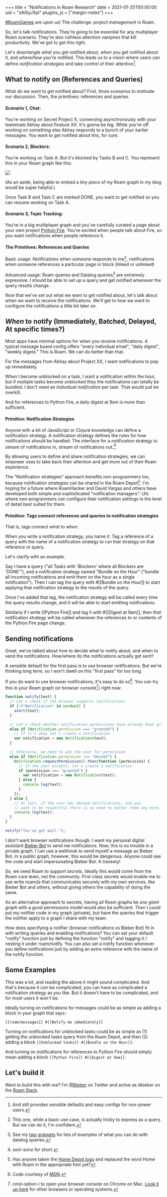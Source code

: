 +++
title = "Notifications in Roam Research"
date = 2021-01-25T00:00:00
uid = "zA0iyJXpl"
plugins_js = ["margin-notes"]
+++

[#RoamGames](https://twitter.com/hashtag/RoamGames) are upon us! The challenge: *project management* in Roam.

So, let's talk notifications. They're going to be essential for any multiplayer Roam scenario. They're also ruthless attention vampires that kill productivity. We've got to get this right.

Let's disentangle _what_ you get notified about, _when_ you get notified about it, and _where/how_ you're notified. This leads us to a vision where users can define _notification strategies_ and take control of their attention[^users].

[^users]: And still provides sensible defaults and easy configs for non-power users.

## **What** to notify on (References and Queries)

What do we want to get notified about? First, three scenarios to motivate our discussion. Then, the primitives: references and queries.

#### Scenario 1, Chat:

You're working on Secret Project X, conversing asynchronously with your teammate Abhay about Feature XX. It's gonna be big. While you're off working on something else Abhay responds to a bunch of your earlier messages. You want to get notified about this, for sure.

#### Scenario 2, Blockers:

You're working on Task A. But it's blocked by Tasks B and C. You represent this in your Roam graph like this:

![](https://firebasestorage.googleapis.com/v0/b/firescript-577a2.appspot.com/o/imgs%2Fapp%2Fplayground%2FjLpcHwI9aQ.png?alt=media&token=eeb11581-2466-4824-a725-35a0bd720eff)

(As an aside, being able to embed a tiny piece of my Roam graph in my blog would be super helpful.)

Once Task B and Task C are marked DONE, you want to get notified so you can resume working on Task A.

#### Scenario 3, Topic Tracking:

You're in a big multiplayer graph and you've carefully curated a page about your own project [Python Fire](https://github.com/google/python-fire). You're excited when people talk about Fire, so you want notifications when people reference it.

#### The Primitives: References and Queries

Basic usage: Notifications when someone responds to me[^1], notifications when someone references a particular page or block (linked or unlinked)

Advanced usage: Roam queries and Datalog queries[^2] are extremely expressive. I should be able to set up a query and get notified whenever the query results change.

[^1]: This one, while a basic use case, is actually tricky to express as a query. But we can do it, I'm confident.

[^2]: See my [two](/snippets/2020-12-22-datalog-queries-for-roam-research/) [snippets](/snippets/2021-01-04-more-datalog-queries-for-roam/) for lots of examples of what you can do with datalog queries.

Now that we've set out what we want to get notified about, let's talk about when we want to receive the notifications. We'll get to how we want to configure the notifications a little bit later on.

## *When* to notify (Immediately, Batched, Delayed, At specific times?)

Most apps have minimal options for when you receive notifications. A typical message board config offers "every individual email", "daily digest", "weekly digest." This is Roam. We can do better than that.

For the messages from Abhay about Project XX, I want notifications to pop up immediately.

When I become unblocked on a task, I want a notification within the hour, but if multiple tasks become unblocked they the notifications can totally be bundled. I don't need an _individual notification_ per task. That would just be overkill.

And for references to Python Fire, a daily digest at 9am is more than sufficient.

#### Primitive: Notification Strategies

Anyone with a bit of JavaScript or Clojure knowledge can define a notification strategy. A notification strategy defines the rules for how notifications should be handled. The interface for a notification strategy is: stream of notifications in, stream of notifications out.[^sonisono]

[^sonisono]: _soni-sono_ for short.

By allowing users to define and share notification strategies, we can empower uses to take back their attention and get more out of their Roam experience.

The "Notification strategies" approach benefits non-programmers too, because notification strategies can be shared in the Roam Depot[^font]. I'm hoping for a future where RoamHacker and David Vargas and others have developed both simple and sophisticated "notification managers": UIs where non-programmers can configure their notification settings in the level of detail best suited for them.

[^font]: Has anyone taken the [Home Depot logo](https://fontmeme.com/the-home-depot-font/) and replaced the word Home with Roam in the appropriate font yet?

#### Primitive: Tags connect references and queries to notification strategies

That is, tags connect _what_ to _when_.

When you write a notification strategy, you name it. Tag a reference of a query with the name of a notification strategy to run that strategy on that reference or query.

Let's clarify with an example.

Say I have a query ("all Tasks with 'Blockers' where all Blockers are 'DONE'"), and a notification strategy named "Bundle on the Hour" ("bundle all incoming notifications and emit them on the hour as a single notification"). Then I can tag the query with #[[Bundle on the Hour]] to start applying that notification strategy to the results of the query.

Once I've added that tag, the notification strategy will be called every time the query results change, and it will be able to start emitting notifications.

Similarly if I write [[Python Fire]] and tag it with #[[Digest at 9am]], then _that_ notification strategy will be called whenever the references to or contents of the Python Fire page change.

## Sending notifications

Great, we've talked about how to decide what to notify about, and when to send the notifications. How/where do the notifications actually get sent?

A sensible default for the first pass is to use browser notifications. But we're thinking long term, so I won't dwell on this "first pass" for too long.

If you do want to use browser notifications, it's easy to do so[^mozilla]. You can try this in your Roam graph (or browser console[^3]) right now:

```javascript
function notify(text) {
  // Let's check if the browser supports notifications
  if (!("Notification" in window)) {
    alert(text);
  }

  // Let's check whether notification permissions have already been granted
  else if (Notification.permission === "granted") {
    // If it's okay let's create a notification
    var notification = new Notification(text);
  }

  // Otherwise, we need to ask the user for permission
  else if (Notification.permission !== "denied") {
    Notification.requestPermission().then(function (permission) {
      // If the user accepts, let's create a notification
      if (permission === "granted") {
        var notification = new Notification(text);
      } else {
        console.log(text);
      }
    });
  } else {
    // At last, if the user has denied notifications, and you
    // want to be respectful there is no need to bother them any more.
    console.log(text);
  }
}

notify("You've got mail.");
```

[^3]: cmd-option-i to open your browser console on Chrome on Mac. [Look it up here](https://www.google.com/search?q=how+to+open+the+browser+console) for other browsers or operating systems.

[^mozilla]: Code courtesy of [MDN](https://developer.mozilla.org/en-US/docs/Web/API/notification).

I don't want browser notifications though. I want my personal digital assistant [Bieber Bot](/projects/bieber-bot/) to send me notifications. Now, this is no trouble in a private graph. I can use a webhook to send myself a message as Bieber Bot. In a public graph, however, this would be dangerous. Anyone could see the code and start impersonating Bieber Bot. A travesty!

So, we need Roam to support *secrets*. Ideally this would come from the Roam core team, not the community. First class secrets would enable me to use write roam/js that communicates securely with my own services, like Bieber Bot and others, without giving others the capability of doing the same.

As an alternative approach to secrets, having all Roam graphs be *one giant graph* with a good permissions model would also be sufficient. Then I could put my notifier code in my graph (private), but have the queries that trigger the notifier apply to a graph I share with my team.

How does specifying a notifier (browser notifications vs Bieber Bot) fit in with writing queries and enabling notifications? You can set your default "notify" function just by defining the function "notify" and tagging it / nesting it under roam/notify. You can also set a notify function whenever you define notifications just by adding an extra reference with the name of the notify function.

## Some Examples

This was a lot, and reading the above it might sound complicated. And that's because it _can_ be complicated; you can have as complicated a notification strategy as you like. But it doesn't have to be complicated, and for most users it won't be.

Ideally turning on notifications for messages could be as simple as adding a block in your graph that says:

`[[roam/messages]] #[[Notify me immediately]]`

Turning on notifications for unblocked tasks could be as simple as (1) getting the unblocked tasks query from the Roam Depot, and then (2) adding a block `[[Unblocked tasks]] #[[Bundle on the Hour]]`.

And turning on notifications for references to Python Fire should simply mean adding a block `[[Python Fire]] #[[Digest at 9am]]`.

## Let's build it

Want to build this with me? I'm [@Bieber](https://twitter.com/Bieber) on Twitter and active as dbieber on the [Roam Slack](https://roamresearch.slack.com).
